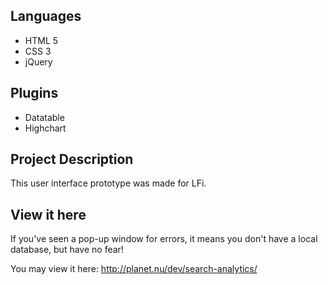 Languages
--------
- HTML 5
- CSS 3
- jQuery

Plugins
--------
- Datatable
- Highchart

Project Description
--------
This user interface prototype was made for LFi. 

View it here
--------
If you've seen a pop-up window for errors, it means you don't have a local database, but have no fear! 

You may view it here:
http://planet.nu/dev/search-analytics/
